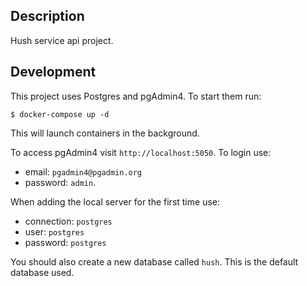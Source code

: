 ## Description

Hush service api project.

## Development

This project uses Postgres and pgAdmin4. To start them run:

```
$ docker-compose up -d
```

This will launch containers in the background.

To access pgAdmin4 visit `http://localhost:5050`. To login use:

- email: `pgadmin4@pgadmin.org`
- password: `admin`.

When adding the local server for the first time use:

- connection: `postgres`
- user: `postgres`
- password: `postgres`

You should also create a new database called `hush`. This is the default database used.
